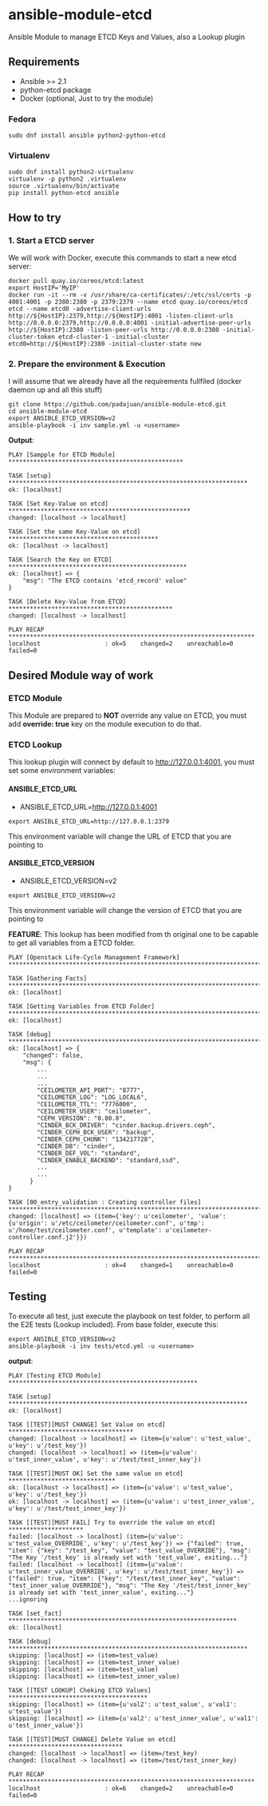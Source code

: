 # ansible-module-etcd
Ansible Module to manage ETCD Keys and Values, also a Lookup plugin

## Requirements
- Ansible >= 2.1
- python-etcd package
- Docker (optional, Just to try the module)

### Fedora
```
sudo dnf install ansible python2-python-etcd
```

### Virtualenv
```
sudo dnf install python2-virtualenv
virtualenv -p python2 .virtualenv
source .virtualenv/bin/activate
pip install python-etcd ansible
```

## How to try
### 1. Start a ETCD server
We will work with Docker, execute this commands to start a new etcd server:

```
docker pull quay.io/coreos/etcd:latest
export HostIP='MyIP'
docker run -it --rm -v /usr/share/ca-certificates/:/etc/ssl/certs -p 4001:4001 -p 2380:2380 -p 2379:2379 --name etcd quay.io/coreos/etcd etcd --name etcd0 -advertise-client-urls http://${HostIP}:2379,http://${HostIP}:4001 -listen-client-urls http://0.0.0.0:2379,http://0.0.0.0:4001 -initial-advertise-peer-urls http://${HostIP}:2380 -listen-peer-urls http://0.0.0.0:2380 -initial-cluster-token etcd-cluster-1 -initial-cluster etcd0=http://${HostIP}:2380 -initial-cluster-state new
```

### 2. Prepare the environment & Execution
I will assume that we already have all the requirements fullfiled (docker daemon up and all this stuff)

```
git clone https://github.com/padajuan/ansible-module-etcd.git
cd ansible-module-etcd
export ANSIBLE_ETCD_VERSION=v2
ansible-playbook -i inv sample.yml -u <username>
```

**Output**:
```
PLAY [Sampple for ETCD Module] *************************************************

TASK [setup] *******************************************************************
ok: [localhost]

TASK [Set Key-Value on etcd] ***************************************************
changed: [localhost -> localhost]

TASK [Set the same Key-Value on etcd] ******************************************
ok: [localhost -> localhost]

TASK [Search the Key on ETCD] **************************************************
ok: [localhost] => {
    "msg": "The ETCD contains 'etcd_record' value"
}

TASK [Delete Key-Value from ETCD] **********************************************
changed: [localhost -> localhost]

PLAY RECAP *********************************************************************
localhost                  : ok=5    changed=2    unreachable=0    failed=0   
```

## Desired Module way of work
### ETCD Module
This Module are prepared to **NOT** override any value on ETCD, you must add **override: true** key on the module execution to do that.

### ETCD Lookup
This lookup plugin will connect by default to http://127.0.0.1:4001, you must set some environment variables: 

#### ANSIBLE_ETCD_URL
- ANSIBLE_ETCD_URL=http://127.0.0.1:4001
```
export ANSIBLE_ETCD_URL=http://127.0.0.1:2379
```

This environment variable will change the URL of ETCD that you are pointing to

#### ANSIBLE_ETCD_VERSION
- ANSIBLE_ETCD_VERSION=v2
```
export ANSIBLE_ETCD_VERSION=v2
```

This environment variable will change the version of ETCD that you are pointing to

**FEATURE**: This lookup has been modified from th original one to be capable to get all variables from a ETCD folder.

```
PLAY [Openstack Life-Cycle Management Framework] *********************************************************************************************************************************************

TASK [Gathering Facts] ***********************************************************************************************************************************************************************
ok: [localhost]

TASK [Getting Variables from ETCD Folder] ****************************************************************************************************************************************************
ok: [localhost]

TASK [debug] *********************************************************************************************************************************************************************************
ok: [localhost] => {
    "changed": false,
    "msg": {
        ...
        ...
        ...
        "CEILOMETER_API_PORT": "8777",
        "CEILOMETER_LOG": "LOG_LOCAL6",
        "CEILOMETER_TTL": "7776000",
        "CEILOMETER_USER": "ceilometer",
        "CEPH_VERSION": "0.80.8",
        "CINDER_BCK_DRIVER": "cinder.backup.drivers.ceph",
        "CINDER_CEPH_BCK_USER": "backup",
        "CINDER_CEPH_CHUNK": "134217728",
        "CINDER_DB": "cinder",
        "CINDER_DEF_VOL": "standard",
        "CINDER_ENABLE_BACKEND": "standard,ssd",
        ...
        ...
      }
}

TASK [00_entry_validation : Creating controller files] ***************************************************************************************************************************************
changed: [localhost] => (item={'key': u'ceilometer', 'value': {u'origin': u'/etc/ceilometer/ceilometer.conf', u'tmp': u'/home/test/ceilometer.conf', u'template': u'ceilometer-controller.conf.j2'}})

PLAY RECAP ***********************************************************************************************************************************************************************************
localhost                  : ok=4    changed=1    unreachable=0    failed=0   
```

## Testing
To execute all test, just execute the playbook on test folder, to perform all the E2E tests (Lookup included). From base folder, execute this:

```
export ANSIBLE_ETCD_VERSION=v2
ansible-playbook -i inv tests/etcd.yml -u <username>
```

**output**:
```
PLAY [Testing ETCD Module] *****************************************************

TASK [setup] *******************************************************************
ok: [localhost]

TASK [[TEST][MUST CHANGE] Set Value on etcd] ***********************************
changed: [localhost -> localhost] => (item={u'value': u'test_value', u'key': u'/test_key'})
changed: [localhost -> localhost] => (item={u'value': u'test_inner_value', u'key': u'/test/test_inner_key'})

TASK [[TEST][MUST OK] Set the same value on etcd] ******************************
ok: [localhost -> localhost] => (item={u'value': u'test_value', u'key': u'/test_key'})
ok: [localhost -> localhost] => (item={u'value': u'test_inner_value', u'key': u'/test/test_inner_key'})

TASK [[TEST][MUST FAIL] Try to override the value on etcd] *********************
failed: [localhost -> localhost] (item={u'value': u'test_value_OVERRIDE', u'key': u'/test_key'}) => {"failed": true, "item": {"key": "/test_key", "value": "test_value_OVERRIDE"}, "msg": "The Key '/test_key' is already set with 'test_value', exiting..."}
failed: [localhost -> localhost] (item={u'value': u'test_inner_value_OVERRIDE', u'key': u'/test/test_inner_key'}) => {"failed": true, "item": {"key": "/test/test_inner_key", "value": "test_inner_value_OVERRIDE"}, "msg": "The Key '/test/test_inner_key' is already set with 'test_inner_value', exiting..."}
...ignoring

TASK [set_fact] ****************************************************************
ok: [localhost]

TASK [debug] *******************************************************************
skipping: [localhost] => (item=test_value)
skipping: [localhost] => (item=test_inner_value)
skipping: [localhost] => (item=test_value)
skipping: [localhost] => (item=test_inner_value)

TASK [[TEST LOOKUP] Cheking ETCD Values] ***************************************
skipping: [localhost] => (item={u'val2': u'test_value', u'val1': u'test_value'})
skipping: [localhost] => (item={u'val2': u'test_inner_value', u'val1': u'test_inner_value'})

TASK [[TEST][MUST CHANGE] Delete Value on etcd] ********************************
changed: [localhost -> localhost] => (item=/test_key)
changed: [localhost -> localhost] => (item=/test/test_inner_key)

PLAY RECAP *********************************************************************
localhost                  : ok=6    changed=2    unreachable=0    failed=0   
```
